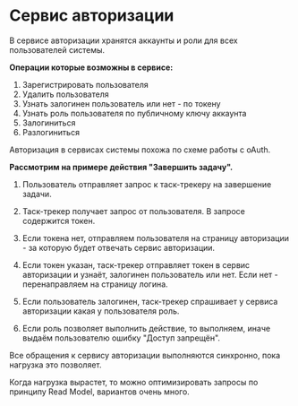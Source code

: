 # Сервис авторизации

В сервисе авторизации хранятся аккаунты и роли для всех пользователей системы.

**Операции которые возможны в сервисе:**

1. Зарегистрировать пользователя
2. Удалить пользователя
3. Узнать залогинен пользователь или нет - по токену
4. Узнать роль пользователя по публичному ключу аккаунта
5. Залогиниться
6. Разлогиниться

Авторизация в сервисах системы похожа по схеме работы с oAuth.

**Рассмотрим на примере действия "Завершить задачу".**

1. Пользователь отправляет запрос к таск-трекеру на завершение задачи.

1. Таск-трекер получает запрос от пользователя. В запросе содержится токен.

1. Если токена нет, отправляем пользователя на страницу авторизации - за которую будет отвечать сервис авторизации.

1. Если токен указан, таск-трекер отправляет токен в сервис авторизации и узнаёт, залогинен пользователь или нет. Если нет - перенаправляем на страницу логина.

1. Если пользователь залогинен, таск-трекер спрашивает у сервиса авторизации какая у пользователя роль. 

1. Если роль позволяет выполнить действие, то выполняем, иначе выдаём пользователю ошибку "Доступ запрещён".

Все обращения к сервису авторизации выполняются синхронно, пока нагрузка это позволяет. 

Когда нагрузка вырастет, то можно оптимизировать запросы по принципу Read Model, вариантов очень много.